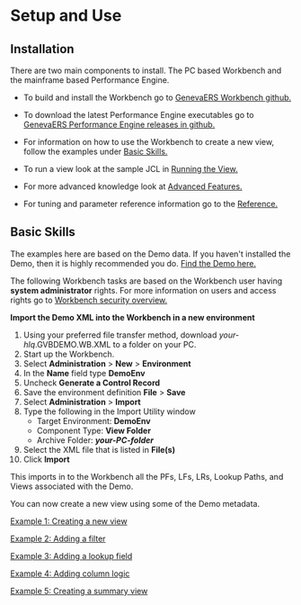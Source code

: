 # Setup and Use

## Installation 
There are two main components to install. The PC based Workbench and the mainframe based Performance Engine.

- To build and install the Workbench go to [GenevaERS Workbench github.](https://github.com/genevaers/Workbench)

- To download the latest Performance Engine executables go to [GenevaERS Performance Engine releases in github.](https://github.com/genevaers/Performance-Engine/releases)

- For information on how to use the Workbench to create a new view, follow the examples under [Basic Skills.](#basic-skills) 
  
- To run a view look at the sample JCL in [Running the View.](RunView/RunView.md)

- For more advanced knowledge look at [Advanced Features.](../AdvancedFeatures/index.md)  
  
- For tuning and parameter reference information go to the [Reference.](../Reference/index.md)

## Basic Skills

The examples here are based on the Demo data. If you haven't installed the Demo, then it is highly recommended you do. [Find the Demo here.](https://genevaers.github.io/Demo/)

The following Workbench tasks are based on the Workbench user having **system administrator** rights. For more information on users and access rights go to [Workbench security overview.](../AdvancedFeatures/SecurityOverview.md)

**Import the Demo XML into the Workbench in a new environment**

1. Using your preferred file transfer method, download *your-hlq*.GVBDEMO.WB.XML to a folder on your PC.
2. Start up the Workbench.
3. Select **Administration** > **New** > **Environment**
4. In the **Name** field type **DemoEnv**
5. Uncheck **Generate a Control Record**
6. Save the environment definition **File** > **Save**
7. Select **Administration** > **Import**
8. Type the following in the Import Utility window
    - Target Environment: **DemoEnv**
    - Component Type: **View Folder**
    - Archive Folder: ***your-PC-folder***
9. Select the XML file that is listed in **File(s)**
10. Click **Import**

This imports in to the Workbench all the PFs, LFs, LRs, Lookup Paths, and Views associated with the Demo.
 
You can now create a new view using some of the Demo metadata.

[Example 1: Creating a new view](Examples/NewView.md)

[Example 2: Adding a filter](Examples/AddExtractFilter.md)

[Example 3: Adding a lookup field](Examples/AddLookup.md)

[Example 4: Adding column logic](Examples/AddColumnLogic.md)

[Example 5: Creating a summary view](Examples/NewSummaryView.md)


